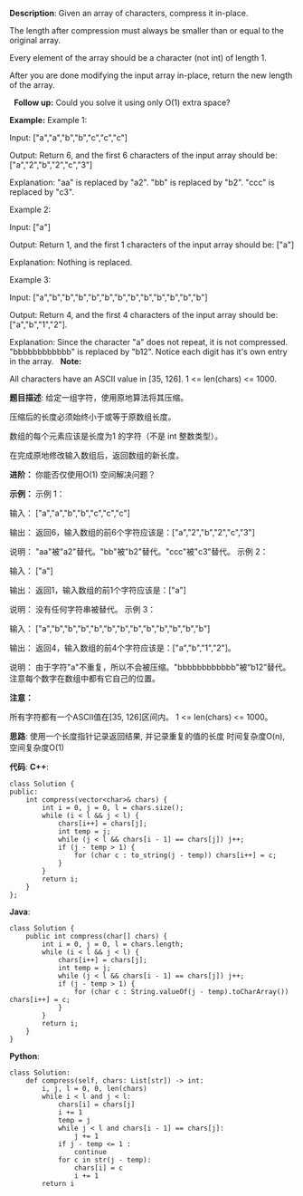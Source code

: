 __Description__:
Given an array of characters, compress it in-place.

The length after compression must always be smaller than or equal to the original array.

Every element of the array should be a character (not int) of length 1.

After you are done modifying the input array in-place, return the new length of the array.

 
__Follow up:__
Could you solve it using only O(1) extra space?

__Example:__
Example 1:

Input:
["a","a","b","b","c","c","c"]

Output:
Return 6, and the first 6 characters of the input array should be: ["a","2","b","2","c","3"]

Explanation:
"aa" is replaced by "a2". "bb" is replaced by "b2". "ccc" is replaced by "c3".
 

Example 2:

Input:
["a"]

Output:
Return 1, and the first 1 characters of the input array should be: ["a"]

Explanation:
Nothing is replaced.
 

Example 3:

Input:
["a","b","b","b","b","b","b","b","b","b","b","b","b"]

Output:
Return 4, and the first 4 characters of the input array should be: ["a","b","1","2"].

Explanation:
Since the character "a" does not repeat, it is not compressed. "bbbbbbbbbbbb" is replaced by "b12".
Notice each digit has it's own entry in the array.
 
__Note:__

All characters have an ASCII value in [35, 126].
1 <= len(chars) <= 1000.

__题目描述__:
给定一组字符，使用原地算法将其压缩。

压缩后的长度必须始终小于或等于原数组长度。

数组的每个元素应该是长度为1 的字符（不是 int 整数类型）。

在完成原地修改输入数组后，返回数组的新长度。

__进阶：__
你能否仅使用O(1) 空间解决问题？

__示例：__
示例 1：

输入：
["a","a","b","b","c","c","c"]

输出：
返回6，输入数组的前6个字符应该是：["a","2","b","2","c","3"]

说明：
"aa"被"a2"替代。"bb"被"b2"替代。"ccc"被"c3"替代。
示例 2：

输入：
["a"]

输出：
返回1，输入数组的前1个字符应该是：["a"]

说明：
没有任何字符串被替代。
示例 3：

输入：
["a","b","b","b","b","b","b","b","b","b","b","b","b"]

输出：
返回4，输入数组的前4个字符应该是：["a","b","1","2"]。

说明：
由于字符"a"不重复，所以不会被压缩。"bbbbbbbbbbbb"被“b12”替代。
注意每个数字在数组中都有它自己的位置。

__注意：__

所有字符都有一个ASCII值在[35, 126]区间内。
1 <= len(chars) <= 1000。

__思路__:
使用一个长度指针记录返回结果, 并记录重复的值的长度
时间复杂度O(n), 空间复杂度O(1)

__代码__:
__C++__:
```
class Solution {
public:
    int compress(vector<char>& chars) {
        int i = 0, j = 0, l = chars.size();
        while (i < l && j < l) {
            chars[i++] = chars[j];
            int temp = j;
            while (j < l && chars[i - 1] == chars[j]) j++;
            if (j - temp > 1) {
                for (char c : to_string(j - temp)) chars[i++] = c;
            }
        }
        return i;
    }
};
```

__Java__:
```
class Solution {
    public int compress(char[] chars) {
        int i = 0, j = 0, l = chars.length;
        while (i < l && j < l) {
            chars[i++] = chars[j];
            int temp = j;
            while (j < l && chars[i - 1] == chars[j]) j++;
            if (j - temp > 1) {
                for (char c : String.valueOf(j - temp).toCharArray()) chars[i++] = c;
            }
        }
        return i;
    }
}
```

__Python__:
```
class Solution:
    def compress(self, chars: List[str]) -> int:
        i, j, l = 0, 0, len(chars)
        while i < l and j < l:
            chars[i] = chars[j]
            i += 1
            temp = j
            while j < l and chars[i - 1] == chars[j]:
                j += 1
            if j - temp <= 1 :
                continue
            for c in str(j - temp):
                chars[i] = c
                i += 1
        return i
```
